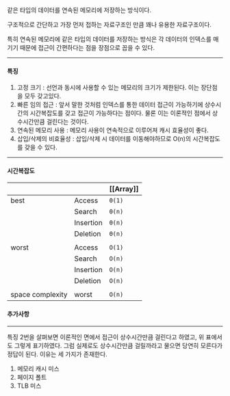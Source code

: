 
같은 타입의 데이터를 연속된 메모리에 저장하는 방식이다.

구조적으로 간단하고 가장 먼저 접하는 자료구조인 만큼 꽤나 유용한 자료구조이다.

특히 연속된 메모리에 같은 타입의 데이터를 저장하는 방식은 각 데이터의 인덱스를 매기기 때문에 접근이 간편하다는 점을 장점으로 꼽을 수 있다.

---
#### 특징
1. 고정 크기 : 선언과 동시에 사용할 수 있는 메모리의 크기가 제한된다. 이는 장단점을 모두 갖고있다.
2. 빠른 임의 접근 : 앞서 말한 것처럼 인덱스를 통한 데이터 접근이 가능하기에 상수시간의 시간복잡도를 갖고 접근이 가능하다는 점이다. 물론 이는 이론적인 점에서 상수시간만큼 걸린다는 것이다.
3. 연속된 메모리 사용 : 메모리 사용이 연속적으로 이루어져 캐시 효율성이 좋다.
4. 삽입/삭제의 비효율성 : 삽입/삭제 시 데이터를 이동해야하므로 O(n)의 시간복잡도를 갖을 수 있다.

---
#### 시간복잡도

|                  |           | [[Array]] |
| ---------------- | --------- | --------- |
| best             | Access    | `Θ(1)`    |
|                  | Search    | `Θ(n)`    |
|                  | Insertion | `Θ(n)`    |
|                  | Deletion  | `Θ(n)`    |
|                  |           |           |
| worst            | Access    | `O(1)`    |
|                  | Search    | `O(n)`    |
|                  | Insertion | `O(n)`    |
|                  | Deletion  | `O(n)`    |
|                  |           |           |
| space complexity | worst     | `O(n)`    |

#### 추가사항
---
특징 2번을 살펴보면 이론적인 면에서 접근이 상수시간만큼 걸린다고 하였고, 위 표에서도 그렇게 표기하였다. 그럼 실제로도 상수시간만큼 걸릴까라고 물으면 당연히 모른다가 정답이 된다. 이유는 세 가지가 존재한다.

1. 메모리 캐시 미스
2. 페이지 폴트
3. TLB 미스


